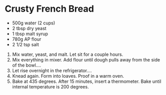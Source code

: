 # Crusty French Bread

* 500g water (2 cups)
* 2 tbsp dry yeast
* 1 tbsp malt syrup
* 780g AP flour
* 2 1/2 tsp salt

1. Mix water, yeast, and malt.  Let sit for a couple hours.
2. Mix everything in mixer.  Add flour until dough pulls away from the side of the bowl....
3. Let rise overnight in the refrigerator....
4. Knead again.  Form into loaves.  Proof in a warm oven.
5. Bake at 435 degrees. After 15 minutes, insert a thermometer.  Bake until internal temperature is 200 degrees.

